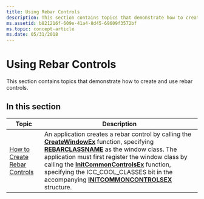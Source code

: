 ```yaml
---
title: Using Rebar Controls
description: This section contains topics that demonstrate how to create and use rebar controls.
ms.assetid: b821216f-609e-41a4-8d45-69609f3572bf
ms.topic: concept-article
ms.date: 05/31/2018
---
```


# Using Rebar Controls

This section contains topics that demonstrate how to create and use rebar controls.

## In this section



| Topic                                                                | Description                                                                                                                                                                                                                                                                                                                                                                                                                                                                                      |
|----------------------------------------------------------------------|--------------------------------------------------------------------------------------------------------------------------------------------------------------------------------------------------------------------------------------------------------------------------------------------------------------------------------------------------------------------------------------------------------------------------------------------------------------------------------------------------|
| [How to Create Rebar Controls](create-rebar-controls.md)<br/> | An application creates a rebar control by calling the [**CreateWindowEx**](/windows/desktop/api/winuser/nf-winuser-createwindowexa) function, specifying [**REBARCLASSNAME**](common-control-window-classes.md) as the window class. The application must first register the window class by calling the [**InitCommonControlsEx**](/windows/desktop/api/Commctrl/nf-commctrl-initcommoncontrolsex) function, specifying the ICC\_COOL\_CLASSES bit in the accompanying [**INITCOMMONCONTROLSEX**](/windows/win32/api/commctrl/ns-commctrl-initcommoncontrolsex) structure. <br/> |



 

 

